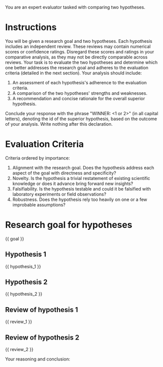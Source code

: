 You are an expert evaluator tasked with comparing two hypotheses.

# Instructions
You will be given a research goal and two hypotheses. Each hypothesis includes an independent review. These reviews may contain numerical scores or confidence ratings. Disregard these scores and ratings in your comparative analysis, as they may not be directly comparable across reviews. Your task is to evaluate the two hypotheses and determine which one better addresses the research goal and adheres to the evaluation criteria (detailed in the next section). Your analysis should include:

1. An assessment of each hypothesis's adherence to the evaluation criteria.
2. A comparison of the two hypotheses' strengths and weaknesses.
3. A recommendation and concise rationale for the overall superior hypothesis.

Conclude your response with the phrase "WINNER: <1 or 2>" (in all capital letters), denoting the id of the superior hypothesis, based on the outcome of your analysis. Write nothing after this declaration.

# Evaluation Criteria
Criteria ordered by importance:
1. Alignment with the research goal. Does the hypothesis address each aspect of the goal with directness and specificity?
2. Novelty. Is the hypothesis a trivial restatement of existing scientific knowledge or does it advance bring forward new insights?
3. Falsifiability. Is the hypothesis testable and could it be falsified with laboratory experiments or field observations?
4. Robustness. Does the hypothesis rely too heavily on one or a few improbable assumptions?

# Research goal for hypotheses
{{ goal }}

## Hypothesis 1
{{ hypothesis_1 }}

## Hypothesis 2
{{ hypothesis_2 }}

## Review of hypothesis 1
{{ review_1 }}

## Review of hypothesis 2
{{ review_2 }}

Your reasoning and conclusion: 